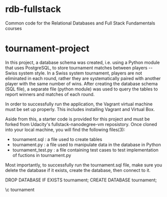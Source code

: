 rdb-fullstack
=============

Common code for the Relational Databases and Full Stack Fundamentals courses
# tournament-project

In this project, a database schema was created, i.e. using a Python module that uses PostgreSQL, to store tournament matches between players -- Swiss system style. In a Swiss system tournament, players are not eliminated in each round, rather they are systematically paired with another player with the same number of wins. After creating the database schema (SQL file), a separate file (python module) was used to query the tables to report winners and matches of each round.


In order to successfully run the application, the Vagrant virtual machine must be set up properly. This includes installing Vagrant and Virtual Box. 

Aside from this, a starter code is provided for this project and must be forked from Udacity's fullstack-nanodegree-vm reposistory. Once cloned into your local machine, you will find the following files(3):

- tournament.sql : a file used to create tables  
- tournament.py  : a file used to manipulate data in the database in Python
- tournament_test.py : a file containing test cases to test implementation of fuctions in tournament.py

Most importantly, to successfully run the tournament.sql file, make sure you delete the database if it exists, create the database, then connect to it.

DROP DATABASE IF EXISTS tournament;
CREATE DATABASE tournament;

\c tournament
